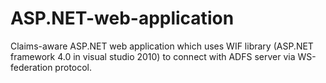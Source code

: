 # ASP.NET-web-application
Claims-aware  ASP.NET web application which uses WIF library (ASP.NET framework 4.0 in visual studio 2010) to connect with ADFS server via WS-federation protocol. 
